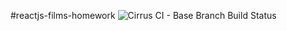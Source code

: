 #reactjs-films-homework
![Cirrus CI - Base Branch Build Status](https://img.shields.io/cirrus/github/AliaksandrHutsanovich/reactjs-films-homework)
